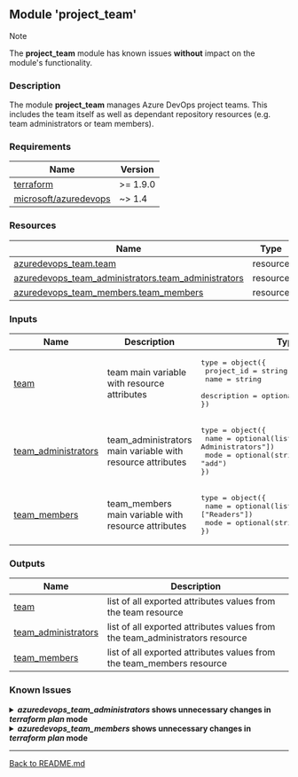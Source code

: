 ## Module 'project_team'

> [!NOTE]
> The **project_team** module has known issues **without** impact on the module's functionality.

### Description

The module **project_team** manages Azure DevOps project teams. This includes the team itself as well as dependant repository resources (e.g. team administrators or team members).  

### Requirements

| Name | Version |
|------|---------|
| <a name="requirement_terraform"></a> [terraform](#requirement\_terraform) | >= 1.9.0 |
| <a name="requirement_azuredevops"></a> [microsoft\/azuredevops](#requirement\_azuredevops) | ~> 1.4 |

### Resources

| Name | Type |
|------|------|
| [azuredevops_team.team](https://registry.terraform.io/providers/microsoft/azuredevops/latest/docs/resources/team) | resource |
| [azuredevops_team_administrators.team_administrators](https://registry.terraform.io/providers/microsoft/azuredevops/latest/docs/resources/team_administrators) | resource |
| [azuredevops_team_members.team_members](https://registry.terraform.io/providers/microsoft/azuredevops/latest/docs/resources/team_members) | resource |

### Inputs

| Name | Description | Type | Default | Required |
|------|-------------|------|---------|:--------:|
| <a name="input_team"></a> [team](#input\_team) | team main variable with resource attributes | <pre>type = object({<br>  project_id = string<br>  name = string<br>  description = optional(string, null)<br>})<br></pre> | none | yes |
| <a name="input_team_administrators"></a> [team\_administrators](#input\_team\_administrators) | team_administrators main variable with resource attributes | <pre>type = object({<br>  name = optional(list(string), ["Project Administrators"])<br>  mode = optional(string, "add")<br>})<br></pre> | <pre>type = object({<br>  name = ["Project Administrators"]<br>  mode = "add"<br>})<br></pre> | no |
| <a name="input_team_members"></a> [team\_members](#input\_team\_members) | team_members main variable with resource attributes | <pre>type = object({<br>  name = optional(list(string), ["Readers"])<br>  mode = optional(string, "add")<br>})<br></pre> | <pre>type = object({<br>  name = ["Readers"]<br>  mode = "add"<br>})<br></pre> | no |

### Outputs

| Name | Description |
|------|-------------|
| <a name="output_team"></a> [team](#output\_team) | list of all exported attributes values from the team resource |
| <a name="output_team_administrators"></a> [team\_administrators](#output\_team\_administrators) | list of all exported attributes values from the team_administrators resource |
| <a name="output_team_members"></a> [team\_members](#output\_team\_members) | list of all exported attributes values from the team_members resource |

### Known Issues

<details>
<summary><b><i>azuredevops_team_administrators</i> shows unnecessary changes in <i>terraform plan</i> mode</b></summary>

######
Running <i>terraform plan</i> command until running <i>terraform apply</i> always results in a plan output showing changes when managing teams. During plan mode Terraform is not able to recognize that the data source results for team_administrators are equal to the settings in the code.  
Running <i>terraform apply</i> does NOT process these changes because Terraform recognizes that no changes are necessary in apply mode.  
This also affects the default team_administrators resource in the project module.  
  
</details>

<details>
<summary><b><i>azuredevops_team_members</i> shows unnecessary changes in <i>terraform plan</i> mode</b></summary>

######
Running <i>terraform plan</i> command until running <i>terraform apply</i> always results in a plan output showing changes when managing teams. During plan mode Terraform is not able to recognize that the data source results for team_members are equal to the settings in the code.  
Running <i>terraform apply</i> does NOT process these changes because Terraform recognizes that no changes are necessary in apply mode.  .  
  
</details>
  
---
  
[Back to README.md](../README.md)  
